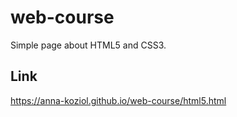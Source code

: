 # web-course
Simple page about HTML5 and CSS3.

## Link
https://anna-koziol.github.io/web-course/html5.html

